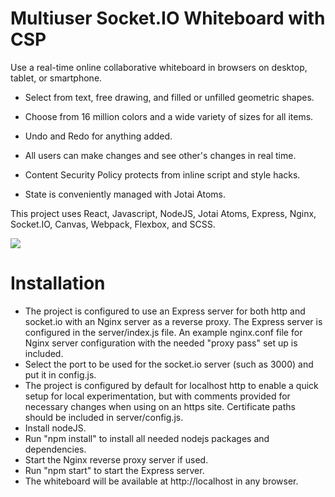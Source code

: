 # Multiuser Socket.IO Whiteboard with CSP 

Use a real-time online collaborative whiteboard in browsers on desktop, tablet, or smartphone.

* Select from text, free drawing, and filled or unfilled geometric shapes.

* Choose from 16 million colors and a wide variety of sizes for all items.

* Undo and Redo for anything added.

* All users can make changes and see other's changes in real time.

* Content Security Policy protects from inline script and style hacks. 

* State is conveniently managed with Jotai Atoms.

This project uses React, Javascript, NodeJS, Jotai Atoms, Express, Nginx, Socket.IO, Canvas, Webpack, Flexbox, and SCSS.

<img src="./src/app/img/whiteboard.jpg">

# Installation
* The project is configured to use an Express server for both http and socket.io with an Nginx server as a reverse proxy. The Express server is configured in the server/index.js file. An example nginx.conf file for Nginx server configuration with the needed "proxy pass" set up is included. 
* Select the port to be used for the socket.io server (such as 3000) and put it in config.js.
* The project is configured by default for localhost http to enable a quick setup for local experimentation, but with comments provided for necessary changes when using on an https site. Certificate paths should be included in server/config.js.
* Install nodeJS.
* Run "npm install" to install all needed nodejs packages and dependencies.
* Start the Nginx reverse proxy server if used.
* Run "npm start" to start the Express server.
* The whiteboard will be available at http://localhost in any browser.

